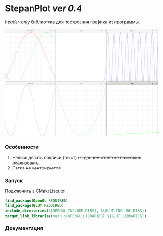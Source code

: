 # StepanPlot *ver 0.4*

*header-only* библиотека для построения графика из программы. 

![](project/img/plot.png)

### Особенности

1. Нельзя делать подписи (текст) ~~на данном этапе не возможно реализовать~~.
2. Сетка не центрируется.

### Запуск

Подключить в CMakeLists.txt
```cmake
find_package(OpenGL REQUIRED)
find_package(GLUT REQUIRED)
include_directories(${OPENGL_INCLUDE_DIRS}, ${GLUT_INCLUDE_DIRS})
target_link_libraries(main ${OPENGL_LIBRARIES} ${GLUT_LIBRARIES})
```

### Документация

